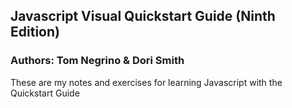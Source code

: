 ## Javascript Visual Quickstart Guide (Ninth Edition)
### Authors: Tom Negrino & Dori Smith

These are my notes and exercises for learning Javascript with the Quickstart Guide

